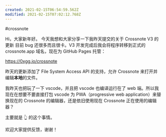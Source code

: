 ```yaml
---
created: 2021-02-15T06:54:59.562Z
modified: 2021-02-15T07:02:12.768Z
---
```

#crossnote

Hi，大家新年好。
今天我想和大家分享一下我昨天提交的关于 Crossnote V3 的更新
目前 bug 还很多而且很卡。V3 开发完成后我会将程序转移到正式的 crossnote.app 域名，现在为 GitHub Pages 托管：

https://0xgg.io/crossnote 

昨天的更新添加了 File System Access API 的支持，允许 Crossnote 来打开并编辑**本地**的文件。  

我昨天也把玩了一下 vscode，并且把 vscode 也编译运行在了 web 端。所以我现在在想要不要直接打包 vscode 为 PWA（progressive web application）来替换现在的 Crossnote 的编辑器，还是依旧使用现在 Crossnote 正在使用的编辑器？

主要就是 👆 的这个事情。

欢迎大家提供反馈，谢谢！




